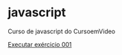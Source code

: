 # javascript
 Curso de javascript do CursoemVideo

<a href="https://alexjjunio.github.io/javascript/ex001"> Executar exércicio 001
